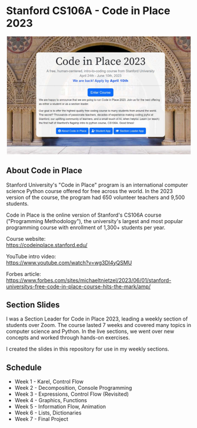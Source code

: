 # Stanford CS106A - Code in Place 2023

<p align="center">
    <img src="media/cip_2023_homepage.jpg" width="500">
</p>

## About Code in Place

Stanford University's "Code in Place" program is an international computer science Python course offered for free across the world.  In the 2023 version of the course, the program had 650 volunteer teachers and 9,500 students.

Code in Place is the online version of Stanford's CS106A course ("Programming Methodology"), the university's largest and most popular programming course with enrollment of 1,300+ students per year.

Course website: 
<br>
https://codeinplace.stanford.edu/

YouTube intro video: 
<br> 
https://www.youtube.com/watch?v=wg3Dl4yQSMU

Forbes article:
<br>
https://www.forbes.com/sites/michaeltnietzel/2023/06/01/stanford-universitys-free-code-in-place-course-hits-the-mark/amp/


## Section Slides

I was a Section Leader for Code in Place 2023, leading a weekly section of students over Zoom.  The course lasted 7 weeks and covered many topics in computer science and Python.  In the live sections, we went over new concepts and worked through hands-on exercises.

I created the slides in this repository for use in my weekly sections.

## Schedule

- Week 1 - Karel, Control Flow
- Week 2 - Decomposition, Console Programming
- Week 3 - Expressions, Control Flow (Revisited)
- Week 4 - Graphics, Functions
- Week 5 - Information Flow, Animation
- Week 6 - Lists, Dictionaries
- Week 7 - Final Project
